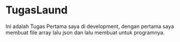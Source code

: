 # TugasLaund
Ini adalah Tugas Pertama saya di development, dengan pertama saya membuat file array lalu json dan lalu membuat untuk programnya. 
